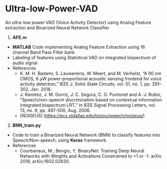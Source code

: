 # Ultra-low-Power-VAD
An ultra-low power VAD (Voice Activity Detector) using Analog Feature extraction and Binarized Neural Network Classifier
1. **AFE.m**
- **MATLAB** Code implementing Analog Feature Extraction using 16 channel Band Pass Fitler bank
- Labeling of features using Statistical VAD on integrated bispectrum of audio signal
- References 
  - K. M. H. Badami, S. Lauwereins, W. Meert, and M. Verhelst, “A 90 nm CMOS, 6 μW power-proportional acoustic sensing frontend for voice activity detection,” IEEE J. Solid-State Circuits, vol. 51, no. 1, pp. 291–302, Jan. 2016.
  - J. Ramirez, J. M. Gorriz, J. C. Segura, C. G. Puntonet and A. J. Rubio, "Speech/non-speech discrimination based on contextual information integrated bispectrum LRT," in IEEE Signal Processing Letters, vol. 13, no. 8, pp. 497-500, Aug. 2006.
  - [NOISEUS] (https://ecs.utdallas.edu/loizou/speech/noizeus/)

2. **BNN_train.py**
- Code to train a Binarized Neural Network (BNN) to classify features into Speech/Non-speech, using **Keras** framework.
- References
  - Courbariaux, M.; Bengio, Y. BinaryNet: Training Deep Neural Networks with Weights and Activations Constrained to +1 or -1. arXiv 2016, arXiv:1602.02830.
